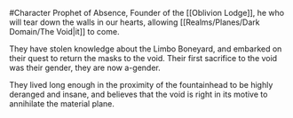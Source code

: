#Character 
Prophet of Absence, Founder of the [[Oblivion Lodge]], he who will tear down the walls in our hearts, allowing [[Realms/Planes/Dark Domain/The Void|it]] to come. 

They have stolen knowledge about the Limbo Boneyard, and embarked on their quest to return the masks to the void.
Their first sacrifice to the void was their gender, they are now a-gender.

They lived long enough in the proximity of the fountainhead to be highly deranged and insane, and believes that the void is right in its motive to annihilate the material plane.
